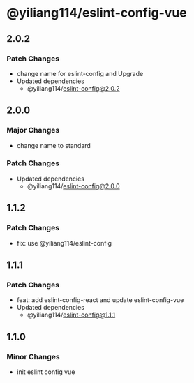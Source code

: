# @yiliang114/eslint-config-vue

## 2.0.2

### Patch Changes

- change name for eslint-config and Upgrade
- Updated dependencies
  - @yiliang114/eslint-config@2.0.2

## 2.0.0

### Major Changes

- change name to standard

### Patch Changes

- Updated dependencies
  - @yiliang114/eslint-config@2.0.0

## 1.1.2

### Patch Changes

- fix: use @yiliang114/eslint-config

## 1.1.1

### Patch Changes

- feat: add eslint-config-react and update eslint-config-vue
- Updated dependencies
  - @yiliang114/eslint-config@1.1.1

## 1.1.0

### Minor Changes

- init eslint config vue
